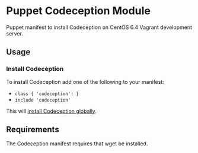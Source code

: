 # Puppet Codeception Module
Puppet manifest to install Codeception on CentOS 6.4 Vagrant development server.

## Usage
### Install Codeception
To install Codeception add one of the following to your manifest:

- `class { 'codeception': }`
- `include 'codeception'`

This will [install Codeception globally][codeception_global].

[codeception_global]: http://codeception.com/install

## Requirements
The Codeception manifest requires that wget be installed.

